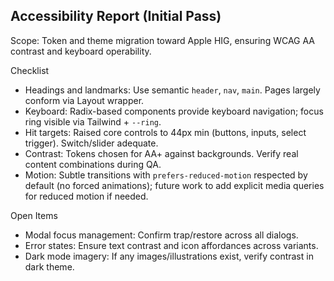 ## Accessibility Report (Initial Pass)

Scope: Token and theme migration toward Apple HIG, ensuring WCAG AA contrast and keyboard operability.

Checklist
- Headings and landmarks: Use semantic `header`, `nav`, `main`. Pages largely conform via Layout wrapper.
- Keyboard: Radix-based components provide keyboard navigation; focus ring visible via Tailwind + `--ring`.
- Hit targets: Raised core controls to 44px min (buttons, inputs, select trigger). Switch/slider adequate.
- Contrast: Tokens chosen for AA+ against backgrounds. Verify real content combinations during QA.
- Motion: Subtle transitions with `prefers-reduced-motion` respected by default (no forced animations); future work to add explicit media queries for reduced motion if needed.

Open Items
- Modal focus management: Confirm trap/restore across all dialogs.
- Error states: Ensure text contrast and icon affordances across variants.
- Dark mode imagery: If any images/illustrations exist, verify contrast in dark theme.

